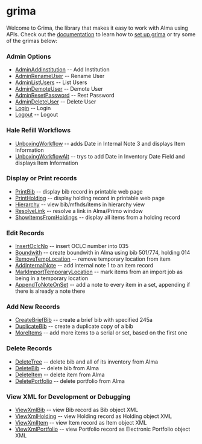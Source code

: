 grima
=======

Welcome to Grima, the library that makes it easy to work with Alma
using APIs. Check out the [documentation](docs/) to learn how to
[set up grima](docs/SETUP.md) or try some of the
grimas below:

### Admin Options
* [AdminAddinstitution](grimas/AdminAddInstitution/AdminAddInstitution.php) -- Add Institution
* [AdminRenameUser](AdminRenameUser/AdminRenameUser.php) -- Rename User
* [AdminListUsers](grimas/AdminListUsers/AdminListUsers.php) -- List Users
* [AdminDemoteUser](grimas/AdminDemoteUser/AdminDemoteUser.php) -- Demote User
* [AdminResetPassword](grimas/AdminDemoteUser/AdminDemoteUser.php) -- Rest Password
* [AdminDeleteUser](grimas/AdminDeleteUser/AdminDeleteUser.php) -- Delete User
* [Login](grimas/Login/Login.php) -- Login
* [Logout](grimas/Logout/Logout.php) -- Logout

### Hale Refill Workflows
* [UnboxingWorkflow](grimas/UnboxingWorkflow/UnboxingWorkflow.php) -- adds Date in Internal Note 3 and displays Item Information
* [UnboxingWorkflowAlt](grimas/UnboxingWorkflowAlt/UnboxingWorkflowAlt.php) -- trys to add Date in Inventory Date Field and displays Item Information

### Display or Print records
* [PrintBib](grimas/PrintBib/PrintBib.php) -- display bib record in printable web page
* [PrintHolding](grimas/PrintHolding/PrintHolding.php) -- display holding record in printable web page
* [Hierarchy](grimas/Hierarchy/Hierarchy.php) -- view bib/mfhds/items in hierarchy view
* [ResolveLink](grimas/ResolveLink/ResolveLink.php) -- resolve a link in Alma/Primo window
* [ShowItemsFromHoldings](grimas/ShowItemsFromHoldings/ShowItemsFromHoldings.php) -- display all items from a holding record

### Edit Records
* [InsertOclcNo](grimas/InsertOclcNo/InsertOclcNo.php) -- insert OCLC number into 035
* [Boundwith](grimas/Boundwith/Boundwith.php) -- create boundwith in Alma using bib 501/774, holding 014
* [RemoveTempLocation](grimas/RemoveTempLocation/RemoveTempLocation.php) -- remove temporary location from item
* [AddInternalNote](grimas/AddInternalNote/AddInternalNote.php) -- add internal note 1 to an item record
* [MarkImportTemporaryLocation](grimas/MarkImportTemporaryLocation/MarkImportTemporaryLocation.php) -- mark items from an import job as being in a temporary location
* [AppendToNoteOnSet](grimas/AppendToNoteOnSet/AppendToNoteOnSet.php) -- add a note to every item in a set, appending if there is already a note there

### Add New Records
* [CreateBriefBib](grimas/CreateBriefBib/CreateBriefBib.php) -- create a brief bib with specified 245a
* [DuplicateBib](grimas/DuplicateBib/DuplicateBib.php) -- create a duplicate copy of a bib
* [MoreItems](grimas/MoreItems/MoreItems.php) -- add more items to a serial or set, based on the first one

### Delete Records
* [DeleteTree](grimas/DeleteTree/DeleteTree.php) -- delete bib and all of its inventory from Alma
* [DeleteBib](grimas/DeleteBib/DeleteBib.php) -- delete bib from Alma
* [DeleteItem](grimas/DeleteItem/DeleteItem.php) -- delete item from Alma
* [DeletePortfolio](grimas/DeletePortfolio/DeletePortfolio.php) -- delete portfolio from Alma

### View XML for Development or Debugging
* [ViewXmlBib](grimas/ViewXmlBib/ViewXmlBib.php) -- view Bib record as Bib object XML
* [ViewXmlHolding](grimas/ViewXmlHolding/ViewXmlHolding.php) -- view Holding record as Holding object XML
* [ViewXmlItem](grimas/ViewXmlItem/ViewXmlItem.php) -- view Item record as Item object XML
* [ViewXmlPortfolio](grimas/ViewXmlPortfolio/ViewXmlPortfolio.php) -- view Portfolio record as Electronic Portfolio object XML
